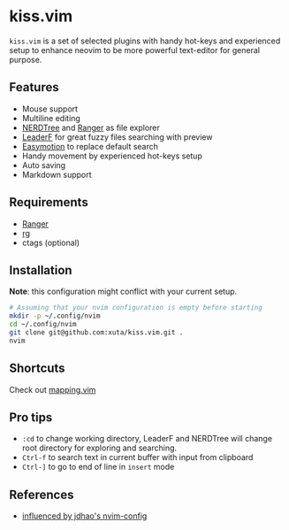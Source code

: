 # kiss.vim

`kiss.vim` is a set of selected plugins with handy hot-keys and experienced setup to enhance neovim to be more powerful text-editor for general purpose.

## Features

* Mouse support
* Multiline editing
* [NERDTree](https://github.com/preservim/nerdtree) and [Ranger](https://github.com/francoiscabrol/ranger.vim) as file explorer
* [LeaderF](https://github.com/Yggdroot/LeaderF) for great fuzzy files searching with preview
* [Easymotion](https://github.com/easymotion/vim-easymotion) to replace default search
* Handy movement by experienced hot-keys setup
* Auto saving
* Markdown support

## Requirements

* [Ranger](https://ranger.github.io)
* [rg](https://github.com/BurntSushi/ripgrep)
* ctags (optional)

## Installation

**Note**: this configuration might conflict with your current setup. 

```bash
# Assuming that your nvim configuration is empty before starting
mkdir -p ~/.config/nvim
cd ~/.config/nvim
git clone git@github.com:xuta/kiss.vim.git .
nvim
```

## Shortcuts

Check out [mapping.vim](https://github.com/xuta/kiss.vim/blob/main/mapping.vim)

## Pro tips

* `:cd` to change working directory, LeaderF and NERDTree will change root directory for exploring and searching.
* `Ctrl-f` to search text in current buffer with input from clipboard
* `Ctrl-]` to go to end of line in `insert` mode

## References

* [influenced by jdhao's nvim-config](https://github.com/jdhao/nvim-config)

